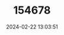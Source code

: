 ---
title: "154678"
category: "Apogon sealei"
draft: false
date: 2024-02-22 13:03:51
languages:
  English: ["Seale's Cardinalfish", "Cheekbar Cardinalfish"]
  Undetermined: ["Dangat", "Suga"]
---